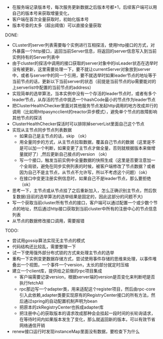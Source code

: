 * 在服务端记录版本号，每次服务更新数据之后版本号都+1，后续客户端可以用自己的版本号来获取增量变化，
* 客户端在首次全量获取时，初始化版本号
* 版本号查的太多（超出阈值）可以直接全量获取

DONE:
* CLuster的server列表需要每个实例进行互相探活，使用http接口的方式，对外暴露一个http接口，返回当前Server信息，将返回的server信息写入到当前实例持有的Server列表中
* 由于cluster的探活中调用的接口获取的server对象中的isLeader状态在选举时没有被更新，这里需要处理一下，要不就让currentServer对象放到server中，或者与server中的同一个引用，要不就选举时如果leader节点的地址等于当前节点的话，更新以下当前server的状态（前提是当前节点的ip需要能对的上serverlist中配置的当前节点的address）
* 实现简单的选举算法，当本实例中没有一个存活的leader节点时，或者有多个leader节点，从存活的节点中挑选一个hashCode最小的节点作为leader节点
* 把ClusterHealthChecker里面对其他服务节点发起http调用的地方改成并行的调用（比如用httpasyncclient的reactor异步模式），避免单个节点的故障影响其他节点的探活
* ClusterHealthChecker探活时可以排除掉serverList里面自己这个节点
* 实现从主节点同步节点列表数据
  * 如果自己是主节点的话，skip （ok）
  * 用全量同步的方式，从主节点拉取数据，覆盖自己节点的数据（这里是不是可以加一个判断，如果变更了主节点才做全量，否则就根据版本来做增量就好了）,然后更新自己接点的version （ok）
  * 写一个接口，触发当前实例中全量数据的快照生成（这里是否要注意加一个全局锁，避免在同步实例列表的时候，被客户端修改了节点数据？或者因为自己不是主节点，从节点不允许写，所以不考虑这个问题）（ok）
  * 在接口中变更注册实例信息时，如果自己不是leader节点，那么要拒绝（ok）
* 思考一下，主节点或从节点挂了之后重新加入，怎么正确识别主节点，然后恢复数据(目前的选举算法的选举结果是固定的，因此这部分的问题不大)
* 写一个获取当前cluster所有节点的接口，客户端可以通过配置一个或少数个节点的地址，然后通过http接口获取到当前cluster中所有的注册中心的节点信息列表
* 从节点的数据修改接口调用，需要报错

TODO:
* 尝试用gossip算法实现无主节点的模式
* 代码结构还比较乱，需要整理一下
* 试一下使用强外部分布式锁的方式来处理主节点的选举
* 重构一下实例变更数据存储方式，尝试使用事件存储的思维来处理，以事件堆叠出一个视图，一个事件一个version，太长的部分就定时压缩
* 建立一个client库，提供给之前做的rpc项目集成
  * 客户端需要记录version，根据server端的version是否变化来判断吧是否执行fetchAll
  * rpc那边写一个adapter类，用来适配这个register项目，然后由rpc-core引入此依赖,adapter类要实现原有的RegistryCenter接口的所有方法，然后通过spring的自动配置机制声明为bean
  * 把原本的zkRegistryCenter也拆成adapter库
  * 把注册中心的获取版本的请求改成那种会会挂起一段时间的长轮询请求，在等待时间内如果版本发生了变化，那么就返回新的版本，可以有效节省网络通信开销
* renew接口运行时发现instanceMap里面没有数据，要检查下为什么